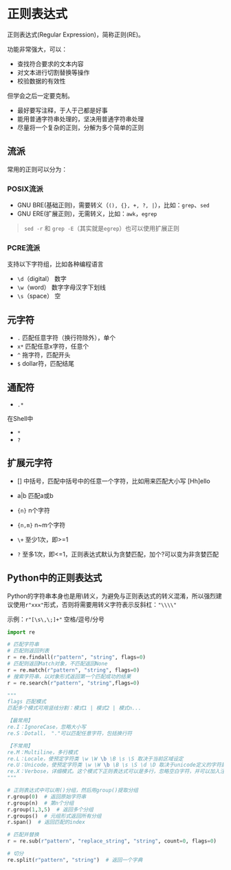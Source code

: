 # 正则表达式

正则表达式(Regular Expression)，简称正则(RE)。

功能非常强大，可以：

- 查找符合要求的文本内容
- 对文本进行切割替换等操作
- 校验数据的有效性

但学会之后一定要克制。

- 最好要写注释，于人于己都是好事
- 能用普通字符串处理的，坚决用普通字符串处理
- 尽量将一个复杂的正则，分解为多个简单的正则

## 流派

常用的正则可以分为：

### POSIX流派

- GNU BRE(基础正则)，需要转义（`(), {}, +, ?, |`），比如：`grep`、`sed`
- GNU ERE(扩展正则)，无需转义，比如：`awk`，`egrep`

> `sed -r` 和 `grep -E`（其实就是`egrep`）也可以使用扩展正则

### PCRE流派

支持以下字符组，比如各种编程语言

- `\d`（digital） 数字
- `\w`（word） 数字字母汉字下划线
- `\s`（space） 空

## 元字符

- `.` 匹配任意字符（换行符除外），单个
- `x*` 匹配任意x字符，任意个
- `^` 拖字符，匹配开头
- `$` dollar符，匹配结尾

## 通配符

- `.*`

在Shell中

- `*`
- `?`

## 扩展元字符

- [] 中括号，匹配中括号中的任意一个字符，比如用来匹配大小写 [Hh]ello
- a|b 匹配a或b

- `{n}` n个字符
- `{n,m}` n~m个字符
- `\+` 至少1次，即>=1
- `?` 至多1次，即<=1，正则表达式默认为贪婪匹配，加个?可以变为非贪婪匹配

## Python中的正则表达式

Python的字符串本身也是用\转义，为避免与正则表达式的转义混淆，所以强烈建议使用`r"xxx"`形式，否则将需要用转义字符表示反斜杠：`"\\\\"`

示例：`r"[\s\,\;]+"` 空格/逗号/分号

```python
import re

# 匹配字符串
# 匹配则返回列表
r = re.findall(r"pattern", "string", flags=0)
# 匹配则返回Match对象，不匹配返回None
r = re.match(r"pattern", "string", flags=0)
# 搜索字符串，以对象形式返回第一个匹配成功的结果
r = re.search(r"pattern", "string",flags=0)

"""
flags 匹配模式
匹配多个模式可用竖线分割：模式1 | 模式2 | 模式n...

【最常用】
re.I：IgnoreCase，忽略大小写
re.S：Dotall， "."可以匹配任意字符，包括换行符

【不常用】
re.M：Multiline，多行模式
re.L：Locale，使预定字符类 \w \W \b \B \s \S 取决于当前区域设定
re.U：Unicode，使预定字符类 \w \W \b \B \s \S \d \D 取决于unicode定义的字符属性
re.X：Verbose，详细模式。这个模式下正则表达式可以是多行，忽略空白字符，并可以加入注释
"""

# 正则表达式中可以用()分组，然后用group()提取分组
r.group(0)  # 返回原始字符串
r.group(n)  # 第n个分组
r.group(1,3,5)  # 返回多个分组
r.groups()  # 元组形式返回所有分组
r.span()  # 返回匹配的index

# 匹配并替换
r = re.sub(r"pattern", "replace_string", "string", count=0, flags=0)

# 切分
re.split(r"pattern", "string")  # 返回一个字典
```
